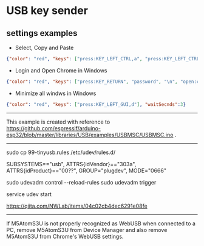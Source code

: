 # USB key sender

## settings examples


* Select, Copy and Paste
```json
{"color": "red", "keys": ["press:KEY_LEFT_CTRL,a", "press:KEY_LEFT_CTRL,c", "press:KEY_LEFT_CTRL,v"], "waitSecnds":3}
```

* Login and Open Chrome in Windows
```json
{"color": "red", "keys": ["press:KEY_RETURN", "password", "\n", "open:chrome"], "waitSecnds":3}
```

* Minimize all windws in Windows
```json
{"color": "red", "keys": ["press:KEY_LEFT_GUI,d"], "waitSecnds":3}
```



---

This example is created with reference to https://github.com/espressif/arduino-esp32/blob/master/libraries/USB/examples/USBMSC/USBMSC.ino .


---


sudo cp 99-tinyusb.rules /etc/udev/rules.d/

SUBSYSTEMS=="usb", ATTRS{idVendor}=="303a", ATTRS{idProduct}=="00??", GROUP="plugdev", MODE="0666"

sudo udevadm control --reload-rules
sudo udevadm trigger

service udev start

https://qiita.com/NWLab/items/04c02cb4dec6291e08fe

---

If M5AtomS3U is not properly recognized as WebUSB when connected to a PC, remove M5AtomS3U from Device Manager and also remove M5AtomS3U from Chrome's WebUSB settings.
